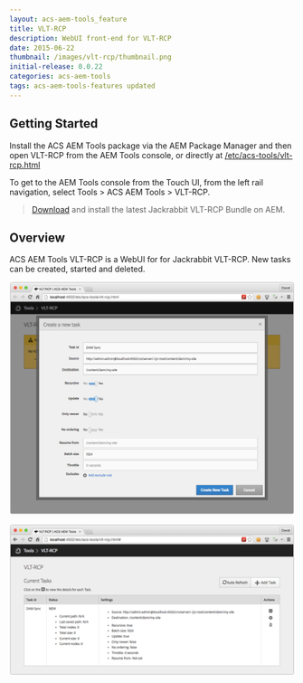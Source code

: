```yaml
---
layout: acs-aem-tools_feature
title: VLT-RCP
description: WebUI front-end for VLT-RCP
date: 2015-06-22
thumbnail: /images/vlt-rcp/thumbnail.png
initial-release: 0.0.22
categories: acs-aem-tools
tags: acs-aem-tools-features updated
---
```


## Getting Started

Install the ACS AEM Tools package via the AEM Package Manager and then open VLT-RCP from the AEM Tools console, or directly at [/etc/acs-tools/vlt-rcp.html](http://localhost:4502/etc/acs-tools/vlt-rcp.html)

To get to the AEM Tools console from the Touch UI, from the left rail navigation, select Tools > ACS AEM Tools > VLT-RCP.

> [Download](http://mvnrepository.com/artifact/org.apache.jackrabbit.vault/org.apache.jackrabbit.vault.rcp) and install the latest Jackrabbit VLT-RCP Bundle on AEM.

## Overview

ACS AEM Tools VLT-RCP is a WebUI for for Jackrabbit VLT-RCP. New tasks can be created, started and deleted.

![VLT-RCP New](/acs-aem-tools/images/vlt-rcp/new.png)

![VLT-RCP Status](/acs-aem-tools/images/vlt-rcp/status.png)

